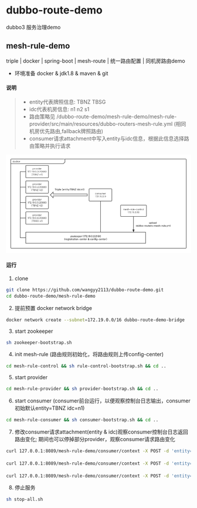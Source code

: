 # dubbo-route-demo
dubbo3 服务治理demo

## mesh-rule-demo
triple | docker | spring-boot | mesh-route | 统一路由配置 | 同机房路由demo

* 环境准备
docker & jdk1.8 & maven & git

#### 说明
> * entity代表牌照信息: TBNZ TBSG
> * idc代表机房信息: n1 n2 s1
> * 路由策略见 /dubbo-route-demo/mesh-rule-demo/mesh-rule-provider/src/main/resources/dubbo-routers-mesh-rule.yml (相同机房优先路由,fallback牌照路由)
> * consumer请求attachment中写入entity与idc信息，根据此信息选择路由策略并执行请求

![image](https://github.com/wangyy2113/dubbo-route-demo/blob/main/mesh-rule-demo/mesh-rule-demo.png)


#### 运行

1. clone
```sh
git clone https://github.com/wangyy2113/dubbo-route-demo.git
cd dubbo-route-demo/mesh-rule-demo
```

2. 提前预置 docker network bridge
```sh
docker network create --subnet=172.19.0.0/16 dubbo-route-demo-bridge
```

3. start zookeeper
```sh
sh zookeeper-bootstrap.sh
```

4. init mesh-rule (路由规则初始化，将路由规则上传config-center)
```sh
cd mesh-rule-control && sh rule-control-bootstrap.sh && cd ..
```

5. start provider
```sh
cd mesh-rule-provider && sh provider-bootstrap.sh && cd ..
```

6. start consumer (consumer前台运行，以便观察控制台日志输出，consumer初始默认entity=TBNZ idc=n1)
```sh
cd mesh-rule-consumer && sh consumer-bootstrap.sh && cd ..
```

7. 修改consumer请求attachment(entity & idc)观察consumer控制台日志返回路由变化; 期间也可以停掉部分provider，观察consumer请求路由变化
```sh
curl 127.0.0.1:8089/mesh-rule-demo/consumer/context -X POST -d 'entity=TBNZ&idc=n1'

curl 127.0.0.1:8089/mesh-rule-demo/consumer/context -X POST -d 'entity=TBNZ&idc=n2'

curl 127.0.0.1:8089/mesh-rule-demo/consumer/context -X POST -d 'entity=TBSG&idc=s1'
```

8. 停止服务
```sh
sh stop-all.sh
```
